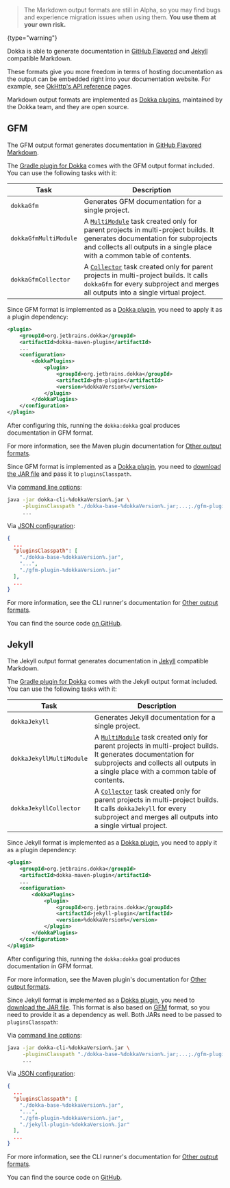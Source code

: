 [//]: # (title: Markdown)

> The Markdown output formats are still in Alpha, so you may find bugs and experience migration issues when using them.
> **You use them at your own risk.**
>
{type="warning"}

Dokka is able to generate documentation in [GitHub Flavored](#gfm) and [Jekyll](#jekyll) compatible Markdown.

These formats give you more freedom in terms of hosting documentation as the output can be embedded right into your 
documentation website. For example, see [OkHttp's API reference](https://square.github.io/okhttp/4.x/okhttp/okhttp3/)
pages.

Markdown output formats are implemented as [Dokka plugins](dokka-plugins.md), maintained by the Dokka team, and 
they are open source.

## GFM

The GFM output format generates documentation in [GitHub Flavored Markdown](https://github.github.com/gfm/).

<tabs group="build-script">
<tab title="Gradle" group-key="kotlin">

The [Gradle plugin for Dokka](dokka-gradle.md) comes with the GFM output format included. You can use the following tasks with it:

| **Task**              | **Description**                                                                                                                                                                                                                         |
|-----------------------|-----------------------------------------------------------------------------------------------------------------------------------------------------------------------------------------------------------------------------------------|
| `dokkaGfm`            | Generates GFM documentation for a single project.                                                                                                                                                                                       |
| `dokkaGfmMultiModule` | A [`MultiModule`](dokka-gradle.md#multi-project-builds) task created only for parent projects in multi-project builds. It generates documentation for subprojects and collects all outputs in a single place with a common table of contents. |
| `dokkaGfmCollector`   | A [`Collector`](dokka-gradle.md#collector-tasks) task created only for parent projects in multi-project builds. It calls `dokkaGfm` for every subproject and merges all outputs into a single virtual project.                                |

</tab>
<tab title="Maven" group-key="groovy">

Since GFM format is implemented as a [Dokka plugin](dokka-plugins.md#apply-dokka-plugins), you need to apply it as a plugin
dependency:

```xml
<plugin>
    <groupId>org.jetbrains.dokka</groupId>
    <artifactId>dokka-maven-plugin</artifactId>
    ...
    <configuration>
        <dokkaPlugins>
            <plugin>
                <groupId>org.jetbrains.dokka</groupId>
                <artifactId>gfm-plugin</artifactId>
                <version>%dokkaVersion%</version>
            </plugin>
        </dokkaPlugins>
    </configuration>
</plugin>
```

After configuring this, running the `dokka:dokka` goal produces documentation in GFM format.

For more information, see the Maven plugin documentation for [Other output formats](dokka-maven.md#other-output-formats).

</tab>
<tab title="CLI" group-key="cli">

Since GFM format is implemented as a [Dokka plugin](dokka-plugins.md#apply-dokka-plugins), you need to 
[download the JAR file](https://repo1.maven.org/maven2/org/jetbrains/dokka/gfm-plugin/%dokkaVersion%/gfm-plugin-%dokkaVersion%.jar)
and pass it to `pluginsClasspath`.

Via [command line options](dokka-cli.md#run-with-command-line-options):

```Bash
java -jar dokka-cli-%dokkaVersion%.jar \
     -pluginsClasspath "./dokka-base-%dokkaVersion%.jar;...;./gfm-plugin-%dokkaVersion%.jar" \
     ...
```

Via [JSON configuration](dokka-cli.md#run-with-json-configuration):

```json
{
  ...
  "pluginsClasspath": [
    "./dokka-base-%dokkaVersion%.jar",
    "...",
    "./gfm-plugin-%dokkaVersion%.jar"
  ],
  ...
}
```

For more information, see the CLI runner's documentation for [Other output formats](dokka-cli.md#other-output-formats).

</tab>
</tabs>

You can find the source code [on GitHub](https://github.com/Kotlin/dokka/tree/%dokkaVersion%/dokka-subprojects/plugin-gfm).

## Jekyll

The Jekyll output format generates documentation in [Jekyll](https://jekyllrb.com/) compatible Markdown.

<tabs group="build-script">
<tab title="Gradle" group-key="kotlin">

The [Gradle plugin for Dokka](dokka-gradle.md) comes with the Jekyll output format included. You can use the following tasks with it:

| **Task**                 | **Description**                                                                                                                                                                                                                         |
|--------------------------|-----------------------------------------------------------------------------------------------------------------------------------------------------------------------------------------------------------------------------------------|
| `dokkaJekyll`            | Generates Jekyll documentation for a single project.                                                                                                                                                                                    |
| `dokkaJekyllMultiModule` | A [`MultiModule`](dokka-gradle.md#multi-project-builds) task created only for parent projects in multi-project builds. It generates documentation for subprojects and collects all outputs in a single place with a common table of contents. |
| `dokkaJekyllCollector`   | A [`Collector`](dokka-gradle.md#collector-tasks) task created only for parent projects in multi-project builds. It calls `dokkaJekyll` for every subproject and merges all outputs into a single virtual project.                             |

</tab>
<tab title="Maven" group-key="groovy">

Since Jekyll format is implemented as a [Dokka plugin](dokka-plugins.md#apply-dokka-plugins), you need to apply it as a plugin
dependency:

```xml
<plugin>
    <groupId>org.jetbrains.dokka</groupId>
    <artifactId>dokka-maven-plugin</artifactId>
    ...
    <configuration>
        <dokkaPlugins>
            <plugin>
                <groupId>org.jetbrains.dokka</groupId>
                <artifactId>jekyll-plugin</artifactId>
                <version>%dokkaVersion%</version>
            </plugin>
        </dokkaPlugins>
    </configuration>
</plugin>
```

After configuring this, running the `dokka:dokka` goal produces documentation in GFM format.

For more information, see the Maven plugin's documentation for [Other output formats](dokka-maven.md#other-output-formats).

</tab>
<tab title="CLI" group-key="cli">

Since Jekyll format is implemented as a [Dokka plugin](dokka-plugins.md#apply-dokka-plugins), you need to 
[download the JAR file](https://repo1.maven.org/maven2/org/jetbrains/dokka/jekyll-plugin/%dokkaVersion%/jekyll-plugin-%dokkaVersion%.jar).
This format is also based on [GFM](#gfm) format, so you need to provide it as a dependency as well. Both JARs need to be passed to 
`pluginsClasspath`:

Via [command line options](dokka-cli.md#run-with-command-line-options):

```Bash
java -jar dokka-cli-%dokkaVersion%.jar \
     -pluginsClasspath "./dokka-base-%dokkaVersion%.jar;...;./gfm-plugin-%dokkaVersion%.jar;./jekyll-plugin-%dokkaVersion%.jar" \
     ...
```

Via [JSON configuration](dokka-cli.md#run-with-json-configuration):

```json
{
  ...
  "pluginsClasspath": [
    "./dokka-base-%dokkaVersion%.jar",
    "...",
    "./gfm-plugin-%dokkaVersion%.jar",
    "./jekyll-plugin-%dokkaVersion%.jar"
  ],
  ...
}
```

For more information, see the CLI runner's documentation for [Other output formats](dokka-cli.md#other-output-formats).

</tab>
</tabs>

You can find the source code on [GitHub](https://github.com/Kotlin/dokka/tree/%dokkaVersion%/dokka-subprojects/plugin-jekyll).
